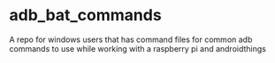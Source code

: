 # adb_bat_commands

A repo for windows users that has command files for common adb commands to use while working with a raspberry pi and androidthings 
